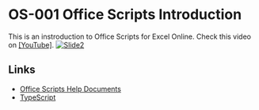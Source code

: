 # OS-001 Office Scripts Introduction

This is an instroduction to Office Scripts for Excel Online. Check this video on [[YouTube]](https://www.youtube.com/playlist?list=PLQhwjnEjYj8A4SGBsOGQKtlv2U-kZvkkV).
[![Slide2](https://user-images.githubusercontent.com/16481229/126320403-215c376e-dc1a-422c-8f90-dccc69f1c6b6.jpg)](https://www.youtube.com/playlist?list=PLQhwjnEjYj8A4SGBsOGQKtlv2U-kZvkkV)

## Links

- [Office Scripts Help Documents](https://docs.microsoft.com/en-us/office/dev/scripts/overview/excel)
- [TypeScript](http://typescriptlang.org)
